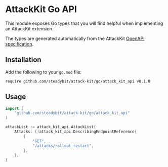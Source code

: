 # AttackKit Go API

This module exposes Go types that you will find helpful when implementing an AttackKit extension.

The types are generated automatically from the AttackKit [OpenAPI specification](https://github.com/steadybit/attack-kit/tree/main/openapi).

## Installation

Add the following to your `go.mod` file:

```
require github.com/steadybit/attack-kit/go/attack_kit_api v0.1.0
```

## Usage

```go
import (
	"github.com/steadybit/attack-kit/go/attack_kit_api"
)

attackList := attack_kit_api.AttackList{
    Attacks: []attack_kit_api.DescribingEndpointReference{
        {
            "GET",
            "/attacks/rollout-restart",
        },
    },
}
```